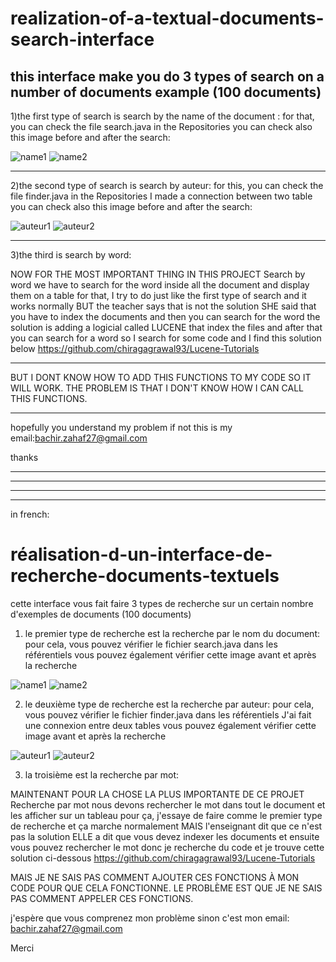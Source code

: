 # realization-of-a-textual-documents-search-interface
this interface make you do 3 types of search on a number of  documents example (100 documents)
--------------------------------------------------------------------------------------------------------------------------
1)the first type of search is search by the name of the document :
for that, you can check the file search.java in the Repositories
you can check also this image before and after the search:

![name1](https://user-images.githubusercontent.com/61596276/114112088-e27c7880-98db-11eb-8f65-64b51dce0d76.png)
![name2](https://user-images.githubusercontent.com/61596276/114112130-0475fb00-98dc-11eb-9b80-8dc99687d1ca.png)

--------------------------------------------------------------------------------------------------------------------------
2)the second type of search is search by auteur:
for this, you can check the file finder.java in the Repositories
I made a connection between two table 
you can check also this image before and after the search:

![auteur1](https://user-images.githubusercontent.com/61596276/114112290-5e76c080-98dc-11eb-9c99-5b39c2aa8821.PNG)
![auteur2](https://user-images.githubusercontent.com/61596276/114112267-53239500-98dc-11eb-8321-b68b4281cb9a.PNG)

--------------------------------------------------------------------------------------------------------------------------
3)the third is search by word:

NOW FOR THE MOST IMPORTANT THING IN THIS PROJECT
Search by word 
we have to search for the word inside all the document and display them on a table 
for that, I try to do just like the first type of search and it works normally BUT the teacher says that is not the solution
SHE said that you have to index the documents and then you can search for the word 
the solution is adding a logicial called LUCENE that index the files and after that you can search for a word
so I search for some code and I find this solution below
https://github.com/chiragagrawal93/Lucene-Tutorials

--------------------------------------------------------------------------------------------------------------------------
BUT I DONT KNOW HOW TO ADD THIS FUNCTIONS TO MY CODE SO IT WILL WORK.
THE PROBLEM IS THAT I DON'T KNOW HOW I CAN  CALL THIS FUNCTIONS.

--------------------------------------------------------------------------------------------------------------------------
hopefully you understand my problem if not this is my email:bachir.zahaf27@gmail.com

thanks

--------------------------------------------------------------------------------------------------------------------------
--------------------------------------------------------------------------------------------------------------------------
--------------------------------------------------------------------------------------------------------------------------
--------------------------------------------------------------------------------------------------------------------------

in french:
# réalisation-d-un-interface-de-recherche-documents-textuels
cette interface vous fait faire 3 types de recherche sur un certain nombre d'exemples de documents (100 documents)

1) le premier type de recherche est la recherche par le nom du document:
pour cela, vous pouvez vérifier le fichier search.java dans les référentiels
vous pouvez également vérifier cette image avant et après la recherche

![name1](https://user-images.githubusercontent.com/61596276/114112088-e27c7880-98db-11eb-8f65-64b51dce0d76.png)
![name2](https://user-images.githubusercontent.com/61596276/114112130-0475fb00-98dc-11eb-9b80-8dc99687d1ca.png)

2) le deuxième type de recherche est la recherche par auteur:
pour cela, vous pouvez vérifier le fichier finder.java dans les référentiels
J'ai fait une connexion entre deux tables
vous pouvez également vérifier cette image avant et après la recherche

![auteur1](https://user-images.githubusercontent.com/61596276/114112290-5e76c080-98dc-11eb-9c99-5b39c2aa8821.PNG)
![auteur2](https://user-images.githubusercontent.com/61596276/114112267-53239500-98dc-11eb-8321-b68b4281cb9a.PNG)

3) la troisième est la recherche par mot:

MAINTENANT POUR LA CHOSE LA PLUS IMPORTANTE DE CE PROJET
Recherche par mot
nous devons rechercher le mot dans tout le document et les afficher sur un tableau
pour ça, j'essaye de faire comme le premier type de recherche et ça marche normalement MAIS l'enseignant dit que ce n'est pas la solution
ELLE a dit que vous devez indexer les documents et ensuite vous pouvez rechercher le mot
donc je recherche du code et je trouve cette solution ci-dessous
https://github.com/chiragagrawal93/Lucene-Tutorials

MAIS JE NE SAIS PAS COMMENT AJOUTER CES FONCTIONS À MON CODE POUR QUE CELA FONCTIONNE.
LE PROBLÈME EST QUE JE NE SAIS PAS COMMENT APPELER CES FONCTIONS.

j'espère que vous comprenez mon problème sinon c'est mon email: bachir.zahaf27@gmail.com

Merci



